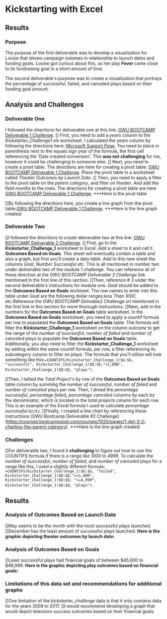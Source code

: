 # Kickstarting with Excel

## Results

### Purpose
The purpose of the first deliverable was to develop a visualization for Louise that shows campaign outomes in relationship to launch dates and funding goals. Louise got curious about this, as her play **Fever** came close to its fundraising goal in a short amount of time.

The second deliverable's purpose was to create a visualization that portrays the percentage of successful, failed, and canceled plays based on their funding goal amount. 

## Analysis and Challenges
### Deliverable One
I followed the directions for deliverable one at this link: [GWU BOOTCAMP Deliverable 1 Challenge](https://courses.bootcampspot.com/courses/1020/assignments/20753?module_item_id=384168).
[] First, you need to add a *years* column to the *Kickstarter_Challenge1.xls* worksheet. I calculated the years column by following the directions here: [Microsoft Support Page](https://support.microsoft.com/en-us/office/year-function-c64f017a-1354-490d-981f-578e8ec8d3b9?ui=en-us&rs=en-us&ad=us).  You need to place in parenthesis next to the equals sign year of the formula, the first cell referencing the 'Date created conversion'.  This **was not challenging** for me, however it could be challenging to someone else. 
[] Next, you need to create a pivot table. The directions are here for creating a pivot table: [GWU BOOTCAMP Deliverable 1 Challenge](https://courses.bootcampspot.com/courses/1020/pages/1-dot-3-1-pivoting-toward-success). Place the pivot table in a worksheet called *Theater Outcomes by Launch Date*.
[] Then, you need to apply a filter to the pivot table on the *parent category*, and filter on *theater*.  And add the field *months* to the rows. The directions for creating a pivot table are here [GWU BOOTCAMP Deliverable 1 Challenge](https://courses.bootcampspot.com/courses/1020/pages/1-dot-3-2-charting-the-parent-category).
***Here is the pivot table

[]By following the directions here, you create a line graph from the pivot table:[GWU BOOTCAMP Deliverable 1 Challenge](https://courses.bootcampspot.com/courses/1020/pages/1-dot-3-2-charting-the-parent-category).
***Here is the line graph created:

### Deliverable Two
[]I followed the directions to create deliverable two at this link: [GWU BOOTCAMP Deliverable 2 Challenge](https://courses.bootcampspot.com/courses/1020/assignments/20753?module_item_id=384168).
[] First, go to the **Kickstarter_Challenge_1** worksheet in Excel.  Add a sheet to it and call it **Outcomes Based on Goals**. This sheet will eventually contain a table and also a graph, but first you'll create a data table.  Add to this new sheet the columns *Goal*, *Number Successful* etc. This is all mentioned in number two under *deliverable two* of the module 1 challenge. You can reference all of these direction at the *GWU BOOTCAMP Deliverable 2 Challenge* link mentioned in the first line of this section. 
[]Then, reference # 3 under the second deliverable's instructions for module one. *Goal* should be added to the **Outcomes Based on Goals** workseet. The row names to enter into this table under *Goal* are the following dollar ranges:*less Than 1000*, etc.Reference the *GWU BOOTCAMP Delivable2 Challenge* url mentioned in the first line in this section for more thorough instructions. 
[]Next, add in the numbers for the **Outcomes Based on Goals** table worksheet.  In the **Outcomes Based on Goals** worksheet, you need to apply a countif formula per row to populated the **Outcomes Based on Goals** table. The formula will filter the **Kickstarter_Challenge_1** worksheet on the column *outcome* to get the range of the *number of successful*, *number of failed* and *number of canceled* plays to populate the **Outcomes Based on Goals** table.  Additionally, you also need to filter the **Kickstarter_Challenge_1** worksheet by adding within the same countif formula, per row, a filter referencing its *subcategory* column to filter on *plays*. The formula that you'll utilize will look something like this:`=COUNTIFS(Kickstarter_Challenge_1!$G:$G, "successful", Kickstarter_Challenge_1!$D:$D,"<1,000", Kickstarter_Challenge_1!$Q:$Q, "plays")`.  

 []Then, I tallied the *Total Project's* by row of the **Outcomes Based on Goals** table column by summing the *number of successful*, *number of failed* and *number of canceled* plays per row. Then, I divied the *percentage successful*, *percentage failed*, *percentage canceled* columns by each by the denominator, which is located in the *total projects* column for each row. This is an example of the Excel formula I used to calculate *percentage successful* `B2/E2`.
 []Finally, I created a line chart by referencing these instructions [GWU Bootcamp Deliverable #2 Challenge] (https://courses.bootcampspot.com/courses/1020/pages/1-dot-3-2-charting-the-parent-category).
 ***Here is the line graph created:

### Challenges

[]For deliverable two, I found it **challenging** to figure out how to use the COUNTIFS formula if there is a range like *1000 to 4999*.  To calculate the *number of successful*, *number of failed*, and *number of canceled* plays for a range like this, I used a slightly different formula: `=COUNTIFS(Kickstarter_Challenge_1!$G:$G, "failed", Kickstarter_Challenge_1!$D:$D,">=1,000", Kickstarter_Challenge_1!$D:$D, "<=4,999", Kickstarter_Challenge_1!$Q:$Q, "plays")`.

## Results

### Analysis of Outcomes Based on Launch Date
[]May seems to be the month with the most successful plays launched.  
[]December has the least amount of successful plays launched. 
**Here is the graphic depicting theater outcomes by launch date:**

### Analysis of Outcomes Based on Goals
[]Least successful plays had financial goals of between $45,000 to $49,999.
**Here is the graphic depicting play outcomes based on financial goals:**

### Limitations of this data set and recommendations for additional graphs
[]One limitation of the *kickstarter_challenge* data is that it only contains data for the years 2009 to 2017.
[]I would recommend developing a graph that would depict television success outcomes based on their financial goals.




